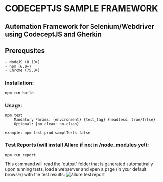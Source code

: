 # CODECEPTJS SAMPLE FRAMEWORK

## Automation Framework for Selenium/Webdriver using CodeceptJS and Gherkin

## Prerequsites
	- NodeJS (8.10+)
	- npm (6.0+)
	- Chrome (75.0+)

### Installation:
	npm run build

### Usage:
    npm test
        Mandatory Params: {environment} {test_tag} {headless: true/false}
        Optional: {no clean: no-clean}

    example: npm test prod samplTests false

### Test Reports (will install Allure if not in /node_modules yet):
	npm run report
	
This command will read the 'output' folder that is generated automatically upon running tests, load a webserver and open a page (in your default browser) with the test results:
![Allure test report](https://i.imgur.com/c20APkn.png)
